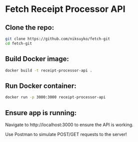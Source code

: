 # Fetch Receipt Processor API

## Clone the repo:

```sh
git clone https://github.com/niksuyko/fetch-git
cd fetch-git
```

## Build Docker image:

```sh
docker build -t receipt-processor-api .
```

## Run Docker container:

```sh
docker run -p 3000:3000 receipt-processor-api
```

## Ensure app is running:

Navigate to http://localhost:3000 to ensure the API is working.

Use Postman to simulate POST/GET requests to the server!
